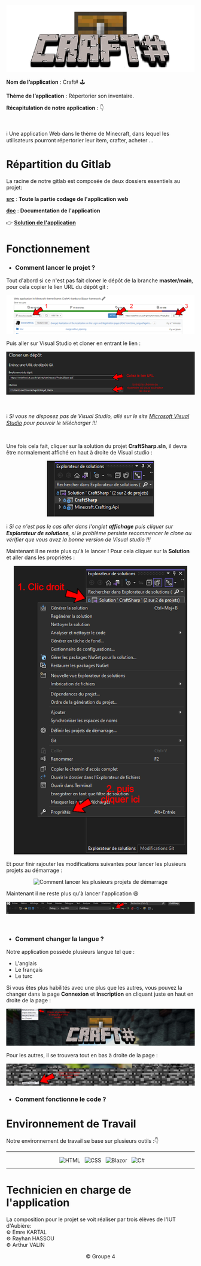 <div align = center>

![Image de l'application](CraftSharp-Logo.png)

</div>

**Nom de l’application** : Craft# 🕹
</br>

**Thème de l’application** : Répertorier son inventaire.
</br>

**Récapitulation de notre application** : 👇

</br>

:information_source: Une application Web dans le thème de Minecraft, dans lequel les utilisateurs pourront répertorier leur item, crafter, acheter ...

# Répartition du Gitlab

La racine de notre gitlab est composée de deux dossiers essentiels au projet:

[**src**](src) : **Toute la partie codage de l'application web**

[**doc**](doc) : **Documentation de l'application**

👉 [**Solution de l'application**](src/CraftSharp/CraftSharp.sln)

# Fonctionnement

- ### Comment lancer le projet ? 

Tout d'abord si ce n'est pas fait cloner le dépôt de la branche **master/main**, pour cela copier le lien URL du dépôt git :

<div align = center>

![Comment cloner](doc/Images/HowToClone.png)

</div>

Puis aller sur Visual Studio et cloner en entrant le lien :
<div align = center>

![Ou mettre sur Visual studio](doc/Images/CloneVS.png)

</div>
<br>

:information_source: *Si vous ne disposez pas de Visual Studio, allé sur le site [Microsoft Visual Studio](https://visualstudio.microsoft.com/fr/downloads/) pour pouvoir le télécharger !!!*

<br>

Une fois cela fait, cliquer sur la solution du projet **CraftSharp.sln**, il devra être normalement affiché en haut à droite de Visual studio :
<div align = center>

![Page Visual studio](doc/Images/PageVS.png)

</div>

:information_source: *Si ce n'est pas le cas aller dans l'onglet **affichage** puis cliquer sur **Explorateur de solutions**, si le problème persiste recommencer le clone ou vérifier que vous avez la bonne version de Visual studio !!!*

Maintenant il ne reste plus qu'à le lancer ! Pour cela cliquer sur la **Solution** et aller dans les propriétés :
<div align = center>

![Comment accéder aux propriétés de l'application](doc/Images/PropriétésApplication.png)

</div>

Et pour finir rajouter les modifications suivantes pour lancer les plusieurs projets au démarrage  :
<div align = center>

![Comment lancer les plusieurs projets de démarrage](doc/Images/DémarrerProjet.png)

</div>

Maintenant il ne reste plus qu'à lancer l'application :satisfied:

<div align = center>

![HowToLaunch](doc/Images/LancerApplication.png)

</div>

<br>

- ### Comment changer la langue ? 

Notre application possède plusieurs langue tel que :

- L'anglais 
- Le français
- Le turc

Si vous êtes plus habilités avec une plus que les autres, vous pouvez la changer dans la page **Connexion** et **Inscription** en cliquant juste en haut en droite de la page : 
<div align = center>

![HowToChange](doc/Images/ChangerLangue1.png)

</div>

Pour les autres, il se trouvera tout en bas à droite de la page :
<div align = center>

![HowToChange](doc/Images/ChangerLangue2.png)

</div>

- ### Comment fonctionne le code ? 


# Environnement de Travail

Notre environnement de travail se base sur plusieurs outils :👇

<div align = center>

---

&nbsp; ![HTML](https://img.shields.io/badge/HTML-000?style=for-the-badge&logo=html5&logoColor=white&color=orange)
&nbsp; ![CSS](https://img.shields.io/badge/CSS-000?style=for-the-badge&logo=css3&logoColor=white&color=darkblue)
&nbsp; ![Blazor](https://img.shields.io/badge/Blazor-000?style=for-the-badge&logo=blazor&logoColor=white&color=purple)
&nbsp; ![C#](https://img.shields.io/badge/Csharp-000?style=for-the-badge&logo=csharp&logoColor=white&color=blue)

---

</div>

# Technicien en charge de l'application

La composition pour le projet se voit réaliser par trois élèves de l'IUT d'Aubière:
<br>
⚙️ Emre KARTAL
<br>
⚙️ Rayhan HASSOU 
<br>
⚙️ Arthur VALIN 

<div align = center>
© Groupe 4
</div>